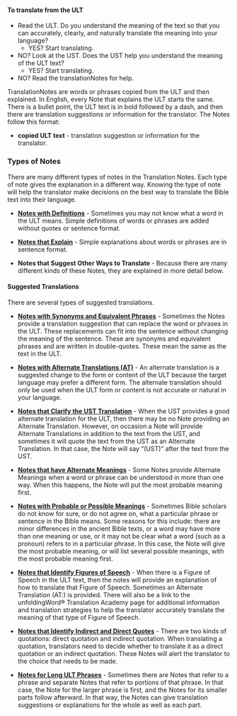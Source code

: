 
#### To translate from the ULT

* Read the ULT. Do you understand the meaning of the text so that you can accurately, clearly, and naturally translate the meaning into your language?
    * YES? Start translating.
* NO? Look at the UST. Does the UST help you understand the meaning of the ULT text?
    * YES? Start translating.
* NO? Read the translationNotes for help.

TranslationNotes are words or phrases copied from the ULT and then explained. In English, every Note that explains the ULT starts the same. There is a bullet point, the ULT text is in bold followed by a dash, and then there are translation suggestions or information for the translator. The Notes follow this format:

* **copied ULT text**  - translation suggestion or information for the translator.

### Types of Notes

There are many different types of notes in the Translation Notes. Each type of note gives the explanation in a different way. Knowing the type of note will help the translator make decisions on the best way to translate the Bible text into their language.

* **[Notes with Definitions](../resources-def/01.md)** - Sometimes you may not know what a word in the ULT means. Simple definitions of words or phrases are added without quotes or sentence format.

* **[Notes that Explain](../resources-eplain/01.md)** - Simple explanations about words or phrases are in sentence format.

* **Notes that Suggest Other Ways to Translate** - Because there are many different kinds of these Notes, they are explained in more detail below.

#### Suggested Translations

There are several types of suggested translations.

* **[Notes with Synonyms and Equivalent Phrases](../resources-synequi/01.md)** - Sometimes the Notes provide a translation suggestion that can replace the word or phrases in the ULT. These replacements can fit into the sentence without changing the meaning of the sentence. These are synonyms and equivalent phrases and are written in double-quotes. These mean the same as the text in the ULT.

* **[Notes with Alternate Translations (AT)](../resources-alter/01.md)** - An alternate translation is a suggested change to the form or content of the ULT because the target language may prefer a different form. The alternate translation should only be used when the ULT form or content is not accurate or natural in your language.

* **[Notes that Clarify the UST Translation](../resources-clarify/01.md)** - When the UST provides a good alternate translation for the ULT, then there may be no Note providing an Alternate Translation. However, on occasion a Note will provide Alternate Translations in addition to the text from the UST, and sometimes it will quote the text from the UST as an Alternate Translation. In that case, the Note will say “(UST)” after the text from the UST.

* **[Notes that have Alternate Meanings](../resources-alterm/01.md)** - Some Notes provide Alternate Meanings when a word or phrase can be understood in more than one way. When this happens, the Note will put the most probable meaning first.

* **[Notes with Probable or Possible Meanings](../resources-porp/01.md)** - Sometimes Bible scholars do not know for sure, or do not agree on, what a particular phrase or sentence in the Bible means. Some reasons for this include: there are minor differences in the ancient Bible texts, or a word may have more than one meaning or use, or it may not be clear what a word (such as a pronoun) refers to in a particular phrase. In this case, the Note will give the most probable meaning, or will list several possible meanings, with the most probable meaning first.

* **[Notes that Identify Figures of Speech](../resources-fofs/01.md)** - When there is a Figure of Speech in the ULT text, then the notes will provide an explanation of how to translate that Figure of Speech. Sometimes an Alternate Translation (AT:) is provided. There will also be a link to the unfoldingWord® Translation Academy page for additional information and translation strategies to help the translator accurately translate the meaning of that type of Figure of Speech.

* **[Notes that Identify Indirect and Direct Quotes](../resources-iordquote/01.md)** - There are two kinds of quotations: direct quotation and indirect quotation. When translating a quotation, translators need to decide whether to translate it as a direct quotation or an indirect quotation. These Notes will alert the translator to the choice that needs to be made.

* **[Notes for Long ULT Phrases](../resources-long/01.md)** - Sometimes there are Notes that refer to  a phrase and separate Notes that refer to portions of that phrase. In that case, the Note for the larger phrase is first, and the Notes for its smaller parts follow afterward. In that way, the Notes can give translation suggestions or explanations for the whole as well as each part.


